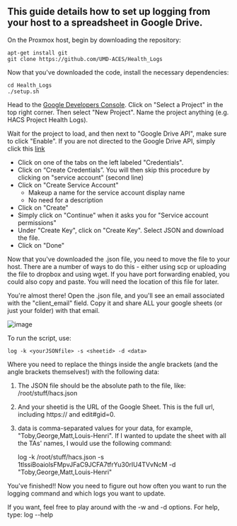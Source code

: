 ## This guide details how to set up logging from your host to a spreadsheet in Google Drive.

On the Proxmox host, begin by downloading the repository: 

	apt-get install git
	git clone https://github.com/UMD-ACES/Health_Logs

Now that you've downloaded the code, install the necessary dependencies:

	cd Health_Logs
	./setup.sh

Head to the <a href="https://console.developers.google.com/apis/library/drive.googleapis.com?q=Google%20Drive">Google Developers Console</a>. Click on "Select a Project" in the top right corner. Then select "New Project". Name the project anything (e.g. HACS Project Health Logs).

Wait for the project to load, and then next to "Google Drive API", make sure to click "Enable". If you are not directed to the Google Drive API, simply click this <a href="https://console.developers.google.com/apis/library/drive.googleapis.com?q=Google%20Drive">link</a>

- Click on one of the tabs on the left labeled "Credentials". 
- Click on “Create Credentials”. You will then skip this procedure by clicking on "service account" (second line)
- Click on "Create Service Account" 
  - Makeup a name for the service account display name
  - No need for a description
- Click on "Create"
- Simply click on "Continue" when it asks you for "Service account permissions"
- Under "Create Key", click on "Create Key". Select JSON and download the file.
- Click on "Done"

Now that you've downloaded the .json file, you need to move the file to your host. There are a number of ways to do this - either using scp or uploading the file to dropbox and using wget. If you have port forwarding enabled, you could also copy and paste. You will need the location of this file for later.

You're almost there! Open the .json file, and you'll see an email associated with the "client_email" field. Copy it and share ALL your google sheets (or just your folder) with that email.

![image](https://cloud.githubusercontent.com/assets/14065974/22453754/0ec0ccb8-e74f-11e6-8b5f-f841df75119d.png)


To run the script, use:

	log -k <yourJSONfile> -s <sheetid> -d <data>

Where you need to replace the things inside the angle brackets (and the angle brackets themselves!) with the following data:

1. The JSON file should be the absolute path to the file, like:
	/root/stuff/hacs.json

2. And your sheetid is the URL of the Google Sheet. This is the full url, including https:// and edit#gid=0.

3. data is comma-separated values for your data, for example, "Toby,George,Matt,Louis-Henri". If I wanted to update the sheet with all the TAs' names, I would use the following command:

	log -k /root/stuff/hacs.json -s 1tlssiBoaiolsFMpvJFaC9JCFA7tfrYu30rIU4TVvNcM -d "Toby,George,Matt,Louis-Henri"


You've finished!! Now you need to figure out how often you want to run the logging command and which logs you want to update.

If you want, feel free to play around with the -w and -d options. For help, type:
	log --help
